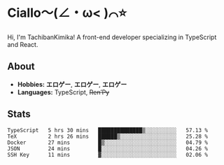 # Ciallo～(∠・ω< )⌒⭐️

Hi, I'm TachibanKimika! A front-end developer specializing in TypeScript and React.

## About
- **Hobbies:** **エロゲー**, **エロゲー**, **エロゲー**
- **Languages:** TypeScript, ~~Ren’Py~~

## Stats
<!--START_SECTION:waka-->

```text
TypeScript   5 hrs 30 mins   ██████████████▒░░░░░░░░░░   57.13 %
TeX          2 hrs 26 mins   ██████▒░░░░░░░░░░░░░░░░░░   25.28 %
Docker       27 mins         █▒░░░░░░░░░░░░░░░░░░░░░░░   04.79 %
JSON         24 mins         █░░░░░░░░░░░░░░░░░░░░░░░░   04.26 %
SSH Key      11 mins         ▓░░░░░░░░░░░░░░░░░░░░░░░░   02.06 %
```

<!--END_SECTION:waka-->

<!-- ![Metrics](https://metrics.lecoq.io/TachibanaKimika?template=classic&base.activity=0&base.community=0&base.repositories=0&languages=1&isocalendar=1&isocalendar.duration=half-year&languages.limit=8&languages.sections=most-used&languages.colors=github&languages.threshold=0%25&languages.indepth=false&languages.recent.load=300&languages.recent.days=14&config.timezone=Asia%2FShanghai)
 -->
